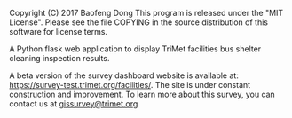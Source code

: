 Copyright (C) 2017 Baofeng Dong
This program is released under the "MIT License".
Please see the file COPYING in the source
distribution of this software for license terms.

A Python flask web application to display TriMet facilities bus shelter cleaning inspection results.

A beta version of the survey dashboard website is available at: https://survey-test.trimet.org/facilities/. 
The site is under constant construction and improvement.
To learn more about this survey, you can contact us at gissurvey@trimet.org
